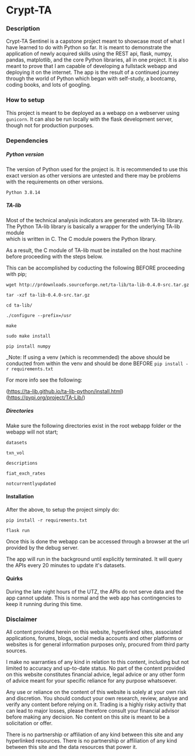 # Crypt-TA

### Description

Crypt-TA Sentinel is a capstone project meant to showcase most of what I have learned to do with Python so far. It is meant to demonstrate the application of newly acquired skills using the REST api, flask, numpy, pandas, matplotlib, and the core Python libraries, all in one project. It is also meant to prove that I am capable of developing a fullstack webapp and deploying it on the internet. The app is the result of a continued journey through the world of Python which 
began with self-study, a bootcamp, coding books, and lots of googling.

### How to setup

This project is meant to be deployed as a webapp on a webserver using `gunicorn`.
It can also be run locally with the flask development server, though not for
production purposes. 

### Dependencies

##### Python version

The version of Python used for the project is. It is recommended to use this
exact version as other versions are untested and there may be problems with the
requirements on other versions.

`Python 3.8.14`


##### TA-lib

Most of the technical analysis indicators are generated with TA-lib library.
The Python TA-lib library is basically a wrapper for the underlying TA-lib module  
which is written in C. The C module powers the Python library.

As a result, the C module of TA-lib must be installed on the host machine before
proceeding with the steps below. 

This can be accomplished by coducting the following BEFORE proceeding with pip;

`wget http://prdownloads.sourceforge.net/ta-lib/ta-lib-0.4.0-src.tar.gz`  

`tar -xzf ta-lib-0.4.0-src.tar.gz`  

`cd ta-lib/`  

`./configure --prefix=/usr`  

`make`  

`sudo make install`  

`pip install numpy`
  
_Note: If using a venv (which is recommended) the above should be conducted from
within the venv and should be done BEFORE `pip install -r requirements.txt`  
  
  
For more info see the following:  
  
(https://ta-lib.github.io/ta-lib-python/install.html)  
(https://pypi.org/project/TA-Lib/)

##### Directories

Make sure the following directories exist in the root webapp folder
or the webapp will not start;

`datasets`

`txn_vol`

`descriptions`

`fiat_exch_rates`

`notcurrentlyupdated`


#### Installation 

After the above, to setup the project simply do:

`pip install -r requirements.txt`

`flask run`

Once this is done the webapp can be accessed through a browser at the url
provided by the debug server.

The app will run in the background until explicitly terminated. 
It will query the APIs every 20 minutes to update it's datasets.

#### Quirks  

During the late night hours of the UTZ, the APIs do not serve data and the app 
cannot update. This is normal and the web app has contingencies to keep it 
running during this time.  

### Disclaimer

All content provided herein on this website, hyperlinked sites, associated applications,
forums, blogs, social media accounts and other platforms or websites is for general information purposes only, procured from third party sources. 

I make no warranties of any kind in relation to this content, including but not limited to accuracy and up-to-date status. No part of the content provided on this website constitutes financial advice, legal advice or any other form of advice meant for your specific reliance for any purpose whatsoever.

Any use or reliance on the content of this website is solely at your own risk and discretion.
You should conduct your own research, review, analyse and verify any content before relying on it. Trading is a highly risky activity that can lead to major losses, please therefore consult your financial advisor before making any decision. No content on this site is meant to be a solicitation or offer. 

There is no partnership or affiliation of any kind between this site and any hyperlinked resources. There is no partnership or affiliation of any kind between this site and the data resources that power it.

